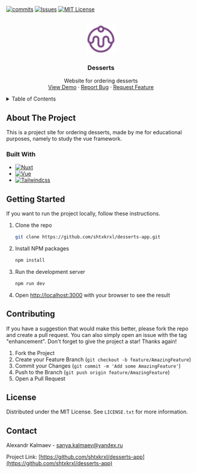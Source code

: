 <!-- PROJECT SHIELDS -->
<!--
*** I'm using markdown "reference style" links for readability.
*** Reference links are enclosed in brackets [ ] instead of parentheses ( ).
*** See the bottom of this document for the declaration of the reference variables
*** for contributors-url, forks-url, etc. This is an optional, concise syntax you may use.
*** https://www.markdownguide.org/basic-syntax/#reference-style-links
-->

[![commits][commits-shield]][commits-url]
[![Issues][issues-shield]][issues-url]
[![MIT License][license-shield]][license-url]

<!-- PROJECT LOGO -->
<br />
<div align="center">
  <a href="https://github.com/shtxkrxl/desserts-app">
    <img src="./public/favicon.svg" alt="Logo" width="80" height="80">
  </a>

<h3 align="center">Desserts</h3>

  <p align="center">
    Website for ordering desserts
    <br />
    <a href="https://desserts-shtxkrxl.vercel.app/">View Demo</a>
    ·
    <a href="https://github.com/shtxkrxl/desserts-app/issues">Report Bug</a>
    ·
    <a href="https://github.com/shtxkrxl/desserts-app/issues">Request Feature</a>
  </p>
</div>

<!-- TABLE OF CONTENTS -->
<details>
  <summary>Table of Contents</summary>
  <ol>
    <li>
      <a href="#about-the-project">About The Project</a>
      <ul>
        <li><a href="#built-with">Built With</a></li>
      </ul>
    </li>
    <li>
      <a href="#getting-started">Getting Started</a>
    </li>
    <li><a href="#contributing">Contributing</a></li>
    <li><a href="#license">License</a></li>
    <li><a href="#contact">Contact</a></li>
  </ol>
</details>

<!-- ABOUT THE PROJECT -->

## About The Project

This is a project site for ordering desserts, made by me for educational purposes, namely to study the vue framework.

### Built With

- [![Nuxt][Nuxt.js]][Nuxt-url]
- [![Vue][Vue.js]][Vue-url]
- [![Tailwindcss][Tailwindcss]][Tailwindcss-url]

<!-- GETTING STARTED -->

## Getting Started

If you want to run the project locally, follow these instructions.

1. Clone the repo
   ```sh
   git clone https://github.com/shtxkrxl/desserts-app.git
   ```
2. Install NPM packages
   ```sh
   npm install
   ```
3. Run the development server
   ```sh
   npm run dev
   ```
4. Open [http://localhost:3000](http://localhost:3000) with your browser to see the result

<!-- CONTRIBUTING -->

## Contributing

If you have a suggestion that would make this better, please fork the repo and create a pull request. You can also simply open an issue with the tag "enhancement".
Don't forget to give the project a star! Thanks again!

1. Fork the Project
2. Create your Feature Branch (`git checkout -b feature/AmazingFeature`)
3. Commit your Changes (`git commit -m 'Add some AmazingFeature'`)
4. Push to the Branch (`git push origin feature/AmazingFeature`)
5. Open a Pull Request

<!-- LICENSE -->

## License

Distributed under the MIT License. See `LICENSE.txt` for more information.

<!-- CONTACT -->

## Contact

Alexandr Kalmaev - sanya.kalmaev@yandex.ru

Project Link: [https://github.com/shtxkrxl/desserts-app](https://github.com/shtxkrxl/desserts-app)

<!-- MARKDOWN LINKS & IMAGES -->
<!-- https://www.markdownguide.org/basic-syntax/#reference-style-links -->

[commits-shield]: https://img.shields.io/github/commit-activity/t/shtxkrxl/desserts-app.svg?style=for-the-badge
[commits-url]: https://github.com/shtxkrxl/desserts-app/graphs/commit-activity
[issues-shield]: https://img.shields.io/github/issues/shtxkrxl/desserts-app.svg?style=for-the-badge
[issues-url]: https://github.com/shtxkrxl/desserts-app/issues
[license-shield]: https://img.shields.io/github/license/shtxkrxl/desserts-app.svg?style=for-the-badge
[license-url]: https://github.com/shtxkrxl/desserts-app/blob/master/LICENSE.txt
[Nuxt.js]: https://img.shields.io/badge/Nuxt-20232A?style=for-the-badge&logo=nuxtdotjs&logoColor=#00DC82
[Nuxt-url]: https://nuxt.com/
[Vue.js]: https://img.shields.io/badge/Vue-20232A?style=for-the-badge&logo=vuedotjs&logoColor=#4FC08D
[Vue-url]: https://vuejs.org/
[Tailwindcss]: https://img.shields.io/badge/Tailwindcss-20232A?style=for-the-badge&logo=tailwindcss&logoColor=06B6D4
[Tailwindcss-url]: https://tailwindcss.com/

